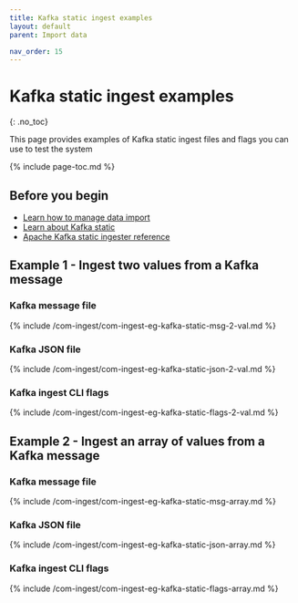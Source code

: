 ```yaml
---
title: Kafka static ingest examples
layout: default
parent: Import data

nav_order: 15
---
```


# Kafka static ingest examples
{: .no_toc}

This page provides examples of Kafka static ingest files and flags you can use to test the system

{% include page-toc.md %}

## Before you begin

* [Learn how to manage data import](/docs/community/com-ingest/com-ingest-manage)
* [Learn about Kafka static](/docs/community/com-ingest/com-ingest-source-kafka-static)
* [Apache Kafka static ingester reference](/docs/community/com-ingest/com-ingest-flags-kafka-static)

## Example 1 - Ingest two values from a Kafka message

### Kafka message file

{% include /com-ingest/com-ingest-eg-kafka-static-msg-2-val.md %}

### Kafka JSON file

{% include /com-ingest/com-ingest-eg-kafka-static-json-2-val.md %}

### Kafka ingest CLI flags

{% include /com-ingest/com-ingest-eg-kafka-static-flags-2-val.md %}

## Example 2 - Ingest an array of values from a Kafka message

### Kafka message file

{% include /com-ingest/com-ingest-eg-kafka-static-msg-array.md %}

### Kafka JSON file

{% include /com-ingest/com-ingest-eg-kafka-static-json-array.md %}

### Kafka ingest CLI flags

{% include /com-ingest/com-ingest-eg-kafka-static-flags-array.md %}
